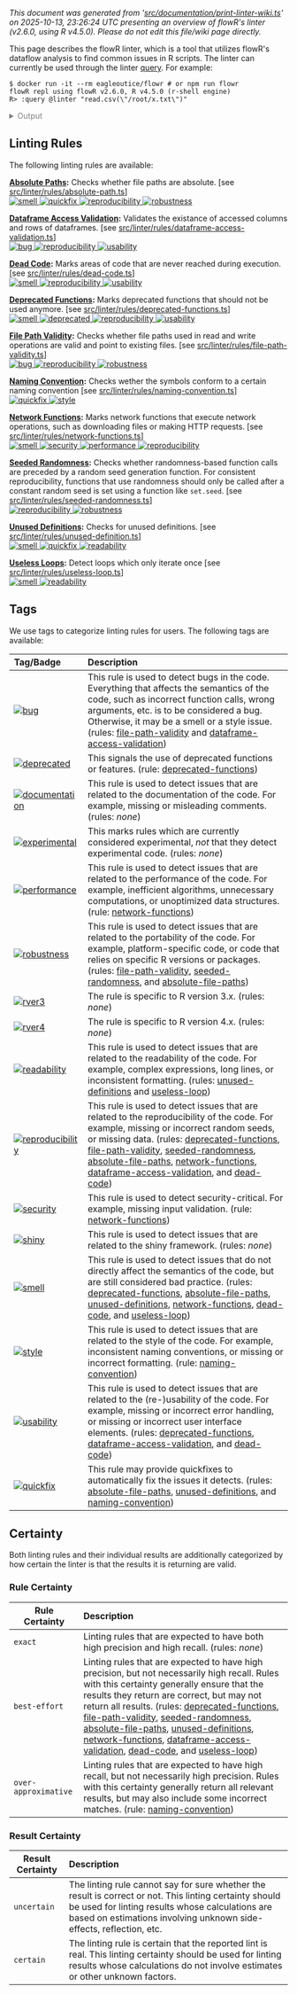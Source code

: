 _This document was generated from '[src/documentation/print-linter-wiki.ts](https://github.com/flowr-analysis/flowr/tree/main//src/documentation/print-linter-wiki.ts)' on 2025-10-13, 23:26:24 UTC presenting an overview of flowR's linter (v2.6.0, using R v4.5.0). Please do not edit this file/wiki page directly._

This page describes the flowR linter, which is a tool that utilizes flowR's dataflow analysis to find common issues in R scripts. The linter can currently be used through the linter [query](https://github.com/flowr-analysis/flowr/wiki/Query%20API).
For example:



```shell
$ docker run -it --rm eagleoutice/flowr # or npm run flowr 
flowR repl using flowR v2.6.0, R v4.5.0 (r-shell engine)
R> :query @linter "read.csv(\"/root/x.txt\")"
```

<details>
<summary style='color:gray'>Output</summary>


```text
Query: [;1mlinter[0m (15 ms)
   ╰ **Deprecated Functions** (deprecated-functions):
       ╰ Error during execution of Rule: unable to parse R code (see the log for more information) for request {"request":"text","content":"@linter read.csv(\"/root/x.txt\")"}}
 Report a Bug: https://github.com/flowr-analysis/flowr/issues/new?body=%3C!%2D%2D%20Please%20describe%20your%20issue%20in%20more%20detail%20below!%20%2D%2D%3E%0A%0A%0A%3C!%2D%2D%20Automatically%20generated%20issue%20metadata%2C%20please%20do%20not%20edit%20or%20delete%20content%20below%20this%20line%20%2D%2D%3E%0A%2D%2D%2D%0A%0AflowR%20version%3A%202.6.0%0Anode%20version%3A%20v22.14.0%0Anode%20arch%3A%20x64%0Anode%20platform%3A%20linux%0Amessage%3A%20%60unable%20to%20parse%20R%20code%20%28see%20the%20log%20for%20more%20information%29%20for%20request%20%7B%22request%22%3A%22text%22%2C%22content%22%3A%22%40linter%20read.csv%28%5C%22%2Froot%2Fx.txt%5C%22%29%22%7D%7D%60%0Astack%20trace%3A%0A%60%60%60%0A%20%20%20%20at%20guard%20%28%3C%3E%2Fsrc%2Futil%2Fassert.ts%3A75%3A9%29%0A%20%20%20%20at%20guardRetrievedOutput%20%28%3C%3E%2Fsrc%2Fr%2Dbridge%2Fretriever.ts%3A210%3A7%29%0A%20%20%20%20at%20%2Fhome%2Frunner%2Fwork%2Fflowr%2Fflowr%2Fsrc%2Fr%2Dbridge%2Fretriever.ts%3A174%3A4%0A%20%20%20%20at%20processTicksAndRejections%20%28node%3Ainternal%2Fprocess%2Ftask_queues%3A105%3A5%29%0A%20%20%20%20at%20async%20Object.parseRequests%20%5Bas%20processor%5D%20%28%3C%3E%2Fsrc%2Fr%2Dbridge%2Fparser.ts%3A58%3A18%29%0A%20%20%20%20at%20async%20PipelineExecutor.nextStep%20%28%3C%3E%2Fsrc%2Fcore%2Fpipeline%2Dexecutor.ts%3A205%3A25%29%0A%20%20%20%20at%20async%20FlowrAnalyzerCache.runTapeUntil%20%28%3C%3E%2Fsrc%2Fproject%2Fcache%2Fflowr%2Danalyzer%2Dcache.ts%3A100%3A4%29%0A%20%20%20%20at%20async%20getAllNodes%20%28%3C%3E%2Fsrc%2Fsearch%2Fsearch%2Dexecutor%2Fsearch%2Dgenerators.ts%3A47%3A20%29%0A%60%60%60%0A%0A%2D%2D%2D%0A%09
   ╰ **File Path Validity** (file-path-validity):
       ╰ Error during execution of Rule: Cannot read properties of undefined (reading 'library')
   ╰ **Seeded Randomness** (seeded-randomness):
       ╰ Error during execution of Rule: unable to parse R code (see the log for more information) for request {"request":"text","content":"@linter read.csv(\"/root/x.txt\")"}}
 Report a Bug: https://github.com/flowr-analysis/flowr/issues/new?body=%3C!%2D%2D%20Please%20describe%20your%20issue%20in%20more%20detail%20below!%20%2D%2D%3E%0A%0A%0A%3C!%2D%2D%20Automatically%20generated%20issue%20metadata%2C%20please%20do%20not%20edit%20or%20delete%20content%20below%20this%20line%20%2D%2D%3E%0A%2D%2D%2D%0A%0AflowR%20version%3A%202.6.0%0Anode%20version%3A%20v22.14.0%0Anode%20arch%3A%20x64%0Anode%20platform%3A%20linux%0Amessage%3A%20%60unable%20to%20parse%20R%20code%20%28see%20the%20log%20for%20more%20information%29%20for%20request%20%7B%22request%22%3A%22text%22%2C%22content%22%3A%22%40linter%20read.csv%28%5C%22%2Froot%2Fx.txt%5C%22%29%22%7D%7D%60%0Astack%20trace%3A%0A%60%60%60%0A%20%20%20%20at%20guard%20%28%3C%3E%2Fsrc%2Futil%2Fassert.ts%3A75%3A9%29%0A%20%20%20%20at%20guardRetrievedOutput%20%28%3C%3E%2Fsrc%2Fr%2Dbridge%2Fretriever.ts%3A210%3A7%29%0A%20%20%20%20at%20%2Fhome%2Frunner%2Fwork%2Fflowr%2Fflowr%2Fsrc%2Fr%2Dbridge%2Fretriever.ts%3A174%3A4%0A%20%20%20%20at%20processTicksAndRejections%20%28node%3Ainternal%2Fprocess%2Ftask_queues%3A105%3A5%29%0A%20%20%20%20at%20async%20Object.parseRequests%20%5Bas%20processor%5D%20%28%3C%3E%2Fsrc%2Fr%2Dbridge%2Fparser.ts%3A58%3A18%29%0A%20%20%20%20at%20async%20PipelineExecutor.nextStep%20%28%3C%3E%2Fsrc%2Fcore%2Fpipeline%2Dexecutor.ts%3A205%3A25%29%0A%20%20%20%20at%20async%20FlowrAnalyzerCache.runTapeUntil%20%28%3C%3E%2Fsrc%2Fproject%2Fcache%2Fflowr%2Danalyzer%2Dcache.ts%3A100%3A4%29%0A%20%20%20%20at%20async%20getAllNodes%20%28%3C%3E%2Fsrc%2Fsearch%2Fsearch%2Dexecutor%2Fsearch%2Dgenerators.ts%3A47%3A20%29%0A%60%60%60%0A%0A%2D%2D%2D%0A%09
   ╰ **Absolute Paths** (absolute-file-paths):
       ╰ Error during execution of Rule: Cannot read properties of undefined (reading 'library')
   ╰ **Unused Definitions** (unused-definitions):
       ╰ Error during execution of Rule: unable to parse R code (see the log for more information) for request {"request":"text","content":"@linter read.csv(\"/root/x.txt\")"}}
 Report a Bug: https://github.com/flowr-analysis/flowr/issues/new?body=%3C!%2D%2D%20Please%20describe%20your%20issue%20in%20more%20detail%20below!%20%2D%2D%3E%0A%0A%0A%3C!%2D%2D%20Automatically%20generated%20issue%20metadata%2C%20please%20do%20not%20edit%20or%20delete%20content%20below%20this%20line%20%2D%2D%3E%0A%2D%2D%2D%0A%0AflowR%20version%3A%202.6.0%0Anode%20version%3A%20v22.14.0%0Anode%20arch%3A%20x64%0Anode%20platform%3A%20linux%0Amessage%3A%20%60unable%20to%20parse%20R%20code%20%28see%20the%20log%20for%20more%20information%29%20for%20request%20%7B%22request%22%3A%22text%22%2C%22content%22%3A%22%40linter%20read.csv%28%5C%22%2Froot%2Fx.txt%5C%22%29%22%7D%7D%60%0Astack%20trace%3A%0A%60%60%60%0A%20%20%20%20at%20guard%20%28%3C%3E%2Fsrc%2Futil%2Fassert.ts%3A75%3A9%29%0A%20%20%20%20at%20guardRetrievedOutput%20%28%3C%3E%2Fsrc%2Fr%2Dbridge%2Fretriever.ts%3A210%3A7%29%0A%20%20%20%20at%20%2Fhome%2Frunner%2Fwork%2Fflowr%2Fflowr%2Fsrc%2Fr%2Dbridge%2Fretriever.ts%3A174%3A4%0A%20%20%20%20at%20processTicksAndRejections%20%28node%3Ainternal%2Fprocess%2Ftask_queues%3A105%3A5%29%0A%20%20%20%20at%20async%20Object.parseRequests%20%5Bas%20processor%5D%20%28%3C%3E%2Fsrc%2Fr%2Dbridge%2Fparser.ts%3A58%3A18%29%0A%20%20%20%20at%20async%20PipelineExecutor.nextStep%20%28%3C%3E%2Fsrc%2Fcore%2Fpipeline%2Dexecutor.ts%3A205%3A25%29%0A%20%20%20%20at%20async%20FlowrAnalyzerCache.runTapeUntil%20%28%3C%3E%2Fsrc%2Fproject%2Fcache%2Fflowr%2Danalyzer%2Dcache.ts%3A100%3A4%29%0A%20%20%20%20at%20async%20getAllNodes%20%28%3C%3E%2Fsrc%2Fsearch%2Fsearch%2Dexecutor%2Fsearch%2Dgenerators.ts%3A47%3A20%29%0A%60%60%60%0A%0A%2D%2D%2D%0A%09
   ╰ **Naming Convention** (naming-convention):
       ╰ Error during execution of Rule: unable to parse R code (see the log for more information) for request {"request":"text","content":"@linter read.csv(\"/root/x.txt\")"}}
 Report a Bug: https://github.com/flowr-analysis/flowr/issues/new?body=%3C!%2D%2D%20Please%20describe%20your%20issue%20in%20more%20detail%20below!%20%2D%2D%3E%0A%0A%0A%3C!%2D%2D%20Automatically%20generated%20issue%20metadata%2C%20please%20do%20not%20edit%20or%20delete%20content%20below%20this%20line%20%2D%2D%3E%0A%2D%2D%2D%0A%0AflowR%20version%3A%202.6.0%0Anode%20version%3A%20v22.14.0%0Anode%20arch%3A%20x64%0Anode%20platform%3A%20linux%0Amessage%3A%20%60unable%20to%20parse%20R%20code%20%28see%20the%20log%20for%20more%20information%29%20for%20request%20%7B%22request%22%3A%22text%22%2C%22content%22%3A%22%40linter%20read.csv%28%5C%22%2Froot%2Fx.txt%5C%22%29%22%7D%7D%60%0Astack%20trace%3A%0A%60%60%60%0A%20%20%20%20at%20guard%20%28%3C%3E%2Fsrc%2Futil%2Fassert.ts%3A75%3A9%29%0A%20%20%20%20at%20guardRetrievedOutput%20%28%3C%3E%2Fsrc%2Fr%2Dbridge%2Fretriever.ts%3A210%3A7%29%0A%20%20%20%20at%20%2Fhome%2Frunner%2Fwork%2Fflowr%2Fflowr%2Fsrc%2Fr%2Dbridge%2Fretriever.ts%3A174%3A4%0A%20%20%20%20at%20processTicksAndRejections%20%28node%3Ainternal%2Fprocess%2Ftask_queues%3A105%3A5%29%0A%20%20%20%20at%20async%20Object.parseRequests%20%5Bas%20processor%5D%20%28%3C%3E%2Fsrc%2Fr%2Dbridge%2Fparser.ts%3A58%3A18%29%0A%20%20%20%20at%20async%20PipelineExecutor.nextStep%20%28%3C%3E%2Fsrc%2Fcore%2Fpipeline%2Dexecutor.ts%3A205%3A25%29%0A%20%20%20%20at%20async%20FlowrAnalyzerCache.runTapeUntil%20%28%3C%3E%2Fsrc%2Fproject%2Fcache%2Fflowr%2Danalyzer%2Dcache.ts%3A100%3A4%29%0A%20%20%20%20at%20async%20getAllNodes%20%28%3C%3E%2Fsrc%2Fsearch%2Fsearch%2Dexecutor%2Fsearch%2Dgenerators.ts%3A47%3A20%29%0A%60%60%60%0A%0A%2D%2D%2D%0A%09
   ╰ **Network Functions** (network-functions):
       ╰ Error during execution of Rule: unable to parse R code (see the log for more information) for request {"request":"text","content":"@linter read.csv(\"/root/x.txt\")"}}
 Report a Bug: https://github.com/flowr-analysis/flowr/issues/new?body=%3C!%2D%2D%20Please%20describe%20your%20issue%20in%20more%20detail%20below!%20%2D%2D%3E%0A%0A%0A%3C!%2D%2D%20Automatically%20generated%20issue%20metadata%2C%20please%20do%20not%20edit%20or%20delete%20content%20below%20this%20line%20%2D%2D%3E%0A%2D%2D%2D%0A%0AflowR%20version%3A%202.6.0%0Anode%20version%3A%20v22.14.0%0Anode%20arch%3A%20x64%0Anode%20platform%3A%20linux%0Amessage%3A%20%60unable%20to%20parse%20R%20code%20%28see%20the%20log%20for%20more%20information%29%20for%20request%20%7B%22request%22%3A%22text%22%2C%22content%22%3A%22%40linter%20read.csv%28%5C%22%2Froot%2Fx.txt%5C%22%29%22%7D%7D%60%0Astack%20trace%3A%0A%60%60%60%0A%20%20%20%20at%20guard%20%28%3C%3E%2Fsrc%2Futil%2Fassert.ts%3A75%3A9%29%0A%20%20%20%20at%20guardRetrievedOutput%20%28%3C%3E%2Fsrc%2Fr%2Dbridge%2Fretriever.ts%3A210%3A7%29%0A%20%20%20%20at%20%2Fhome%2Frunner%2Fwork%2Fflowr%2Fflowr%2Fsrc%2Fr%2Dbridge%2Fretriever.ts%3A174%3A4%0A%20%20%20%20at%20processTicksAndRejections%20%28node%3Ainternal%2Fprocess%2Ftask_queues%3A105%3A5%29%0A%20%20%20%20at%20async%20Object.parseRequests%20%5Bas%20processor%5D%20%28%3C%3E%2Fsrc%2Fr%2Dbridge%2Fparser.ts%3A58%3A18%29%0A%20%20%20%20at%20async%20PipelineExecutor.nextStep%20%28%3C%3E%2Fsrc%2Fcore%2Fpipeline%2Dexecutor.ts%3A205%3A25%29%0A%20%20%20%20at%20async%20FlowrAnalyzerCache.runTapeUntil%20%28%3C%3E%2Fsrc%2Fproject%2Fcache%2Fflowr%2Danalyzer%2Dcache.ts%3A100%3A4%29%0A%20%20%20%20at%20async%20getAllNodes%20%28%3C%3E%2Fsrc%2Fsearch%2Fsearch%2Dexecutor%2Fsearch%2Dgenerators.ts%3A47%3A20%29%0A%60%60%60%0A%0A%2D%2D%2D%0A%09
   ╰ **Dataframe Access Validation** (dataframe-access-validation):
       ╰ Error during execution of Rule: unable to parse R code (see the log for more information) for request {"request":"text","content":"@linter read.csv(\"/root/x.txt\")"}}
 Report a Bug: https://github.com/flowr-analysis/flowr/issues/new?body=%3C!%2D%2D%20Please%20describe%20your%20issue%20in%20more%20detail%20below!%20%2D%2D%3E%0A%0A%0A%3C!%2D%2D%20Automatically%20generated%20issue%20metadata%2C%20please%20do%20not%20edit%20or%20delete%20content%20below%20this%20line%20%2D%2D%3E%0A%2D%2D%2D%0A%0AflowR%20version%3A%202.6.0%0Anode%20version%3A%20v22.14.0%0Anode%20arch%3A%20x64%0Anode%20platform%3A%20linux%0Amessage%3A%20%60unable%20to%20parse%20R%20code%20%28see%20the%20log%20for%20more%20information%29%20for%20request%20%7B%22request%22%3A%22text%22%2C%22content%22%3A%22%40linter%20read.csv%28%5C%22%2Froot%2Fx.txt%5C%22%29%22%7D%7D%60%0Astack%20trace%3A%0A%60%60%60%0A%20%20%20%20at%20guard%20%28%3C%3E%2Fsrc%2Futil%2Fassert.ts%3A75%3A9%29%0A%20%20%20%20at%20guardRetrievedOutput%20%28%3C%3E%2Fsrc%2Fr%2Dbridge%2Fretriever.ts%3A210%3A7%29%0A%20%20%20%20at%20%2Fhome%2Frunner%2Fwork%2Fflowr%2Fflowr%2Fsrc%2Fr%2Dbridge%2Fretriever.ts%3A174%3A4%0A%20%20%20%20at%20processTicksAndRejections%20%28node%3Ainternal%2Fprocess%2Ftask_queues%3A105%3A5%29%0A%20%20%20%20at%20async%20Object.parseRequests%20%5Bas%20processor%5D%20%28%3C%3E%2Fsrc%2Fr%2Dbridge%2Fparser.ts%3A58%3A18%29%0A%20%20%20%20at%20async%20PipelineExecutor.nextStep%20%28%3C%3E%2Fsrc%2Fcore%2Fpipeline%2Dexecutor.ts%3A205%3A25%29%0A%20%20%20%20at%20async%20FlowrAnalyzerCache.runTapeUntil%20%28%3C%3E%2Fsrc%2Fproject%2Fcache%2Fflowr%2Danalyzer%2Dcache.ts%3A100%3A4%29%0A%20%20%20%20at%20async%20getAllNodes%20%28%3C%3E%2Fsrc%2Fsearch%2Fsearch%2Dexecutor%2Fsearch%2Dgenerators.ts%3A47%3A20%29%0A%60%60%60%0A%0A%2D%2D%2D%0A%09
   ╰ **Dead Code** (dead-code):
       ╰ Error during execution of Rule: unable to parse R code (see the log for more information) for request {"request":"text","content":"@linter read.csv(\"/root/x.txt\")"}}
 Report a Bug: https://github.com/flowr-analysis/flowr/issues/new?body=%3C!%2D%2D%20Please%20describe%20your%20issue%20in%20more%20detail%20below!%20%2D%2D%3E%0A%0A%0A%3C!%2D%2D%20Automatically%20generated%20issue%20metadata%2C%20please%20do%20not%20edit%20or%20delete%20content%20below%20this%20line%20%2D%2D%3E%0A%2D%2D%2D%0A%0AflowR%20version%3A%202.6.0%0Anode%20version%3A%20v22.14.0%0Anode%20arch%3A%20x64%0Anode%20platform%3A%20linux%0Amessage%3A%20%60unable%20to%20parse%20R%20code%20%28see%20the%20log%20for%20more%20information%29%20for%20request%20%7B%22request%22%3A%22text%22%2C%22content%22%3A%22%40linter%20read.csv%28%5C%22%2Froot%2Fx.txt%5C%22%29%22%7D%7D%60%0Astack%20trace%3A%0A%60%60%60%0A%20%20%20%20at%20guard%20%28%3C%3E%2Fsrc%2Futil%2Fassert.ts%3A75%3A9%29%0A%20%20%20%20at%20guardRetrievedOutput%20%28%3C%3E%2Fsrc%2Fr%2Dbridge%2Fretriever.ts%3A210%3A7%29%0A%20%20%20%20at%20%2Fhome%2Frunner%2Fwork%2Fflowr%2Fflowr%2Fsrc%2Fr%2Dbridge%2Fretriever.ts%3A174%3A4%0A%20%20%20%20at%20processTicksAndRejections%20%28node%3Ainternal%2Fprocess%2Ftask_queues%3A105%3A5%29%0A%20%20%20%20at%20async%20Object.parseRequests%20%5Bas%20processor%5D%20%28%3C%3E%2Fsrc%2Fr%2Dbridge%2Fparser.ts%3A58%3A18%29%0A%20%20%20%20at%20async%20PipelineExecutor.nextStep%20%28%3C%3E%2Fsrc%2Fcore%2Fpipeline%2Dexecutor.ts%3A205%3A25%29%0A%20%20%20%20at%20async%20FlowrAnalyzerCache.runTapeUntil%20%28%3C%3E%2Fsrc%2Fproject%2Fcache%2Fflowr%2Danalyzer%2Dcache.ts%3A100%3A4%29%0A%20%20%20%20at%20async%20getAllNodes%20%28%3C%3E%2Fsrc%2Fsearch%2Fsearch%2Dexecutor%2Fsearch%2Dgenerators.ts%3A47%3A20%29%0A%60%60%60%0A%0A%2D%2D%2D%0A%09
   ╰ **Useless Loops** (useless-loop):
       ╰ Error during execution of Rule: unable to parse R code (see the log for more information) for request {"request":"text","content":"@linter read.csv(\"/root/x.txt\")"}}
 Report a Bug: https://github.com/flowr-analysis/flowr/issues/new?body=%3C!%2D%2D%20Please%20describe%20your%20issue%20in%20more%20detail%20below!%20%2D%2D%3E%0A%0A%0A%3C!%2D%2D%20Automatically%20generated%20issue%20metadata%2C%20please%20do%20not%20edit%20or%20delete%20content%20below%20this%20line%20%2D%2D%3E%0A%2D%2D%2D%0A%0AflowR%20version%3A%202.6.0%0Anode%20version%3A%20v22.14.0%0Anode%20arch%3A%20x64%0Anode%20platform%3A%20linux%0Amessage%3A%20%60unable%20to%20parse%20R%20code%20%28see%20the%20log%20for%20more%20information%29%20for%20request%20%7B%22request%22%3A%22text%22%2C%22content%22%3A%22%40linter%20read.csv%28%5C%22%2Froot%2Fx.txt%5C%22%29%22%7D%7D%60%0Astack%20trace%3A%0A%60%60%60%0A%20%20%20%20at%20guard%20%28%3C%3E%2Fsrc%2Futil%2Fassert.ts%3A75%3A9%29%0A%20%20%20%20at%20guardRetrievedOutput%20%28%3C%3E%2Fsrc%2Fr%2Dbridge%2Fretriever.ts%3A210%3A7%29%0A%20%20%20%20at%20%2Fhome%2Frunner%2Fwork%2Fflowr%2Fflowr%2Fsrc%2Fr%2Dbridge%2Fretriever.ts%3A174%3A4%0A%20%20%20%20at%20processTicksAndRejections%20%28node%3Ainternal%2Fprocess%2Ftask_queues%3A105%3A5%29%0A%20%20%20%20at%20async%20Object.parseRequests%20%5Bas%20processor%5D%20%28%3C%3E%2Fsrc%2Fr%2Dbridge%2Fparser.ts%3A58%3A18%29%0A%20%20%20%20at%20async%20PipelineExecutor.nextStep%20%28%3C%3E%2Fsrc%2Fcore%2Fpipeline%2Dexecutor.ts%3A205%3A25%29%0A%20%20%20%20at%20async%20FlowrAnalyzerCache.runTapeUntil%20%28%3C%3E%2Fsrc%2Fproject%2Fcache%2Fflowr%2Danalyzer%2Dcache.ts%3A100%3A4%29%0A%20%20%20%20at%20async%20getAllNodes%20%28%3C%3E%2Fsrc%2Fsearch%2Fsearch%2Dexecutor%2Fsearch%2Dgenerators.ts%3A47%3A20%29%0A%60%60%60%0A%0A%2D%2D%2D%0A%09
[;3mAll queries together required ≈15 ms (1ms accuracy, total 19 ms)[0m[0m
```



The linter will analyze the code and return any issues found.
Formatted more nicely, this returns:




```json
[ { "type": "linter" } ]
```


(This query can be shortened to `@linter` when used within the REPL command <span title="Description (Repl Command): Query the given R code, start with 'file://' to indicate a file. The query is to be a valid query in json format (use 'help' to get more information).">`:query`</span>).



_Results (prettified and summarized):_

Query: **linter** (28 ms)\
&nbsp;&nbsp;&nbsp;╰ **Deprecated Functions** (deprecated-functions):\
&nbsp;&nbsp;&nbsp;&nbsp;&nbsp;&nbsp;&nbsp;╰ _Metadata_: <code>{"totalCalls":0,"totalFunctionDefinitions":0,"searchTimeMs":15,"processTimeMs":0}</code>\
&nbsp;&nbsp;&nbsp;╰ **File Path Validity** (file-path-validity):\
&nbsp;&nbsp;&nbsp;&nbsp;&nbsp;&nbsp;&nbsp;╰ certain:\
&nbsp;&nbsp;&nbsp;&nbsp;&nbsp;&nbsp;&nbsp;&nbsp;&nbsp;&nbsp;&nbsp;╰ Path `/root/x.txt` at 1.1-23\
&nbsp;&nbsp;&nbsp;&nbsp;&nbsp;&nbsp;&nbsp;╰ _Metadata_: <code>{"totalReads":1,"totalUnknown":0,"totalWritesBeforeAlways":0,"totalValid":0,"searchTimeMs":5,"processTimeMs":0}</code>\
&nbsp;&nbsp;&nbsp;╰ **Seeded Randomness** (seeded-randomness):\
&nbsp;&nbsp;&nbsp;&nbsp;&nbsp;&nbsp;&nbsp;╰ _Metadata_: <code>{"consumerCalls":0,"callsWithFunctionProducers":0,"callsWithAssignmentProducers":0,"callsWithNonConstantProducers":0,"searchTimeMs":1,"processTimeMs":0}</code>\
&nbsp;&nbsp;&nbsp;╰ **Absolute Paths** (absolute-file-paths):\
&nbsp;&nbsp;&nbsp;&nbsp;&nbsp;&nbsp;&nbsp;╰ certain:\
&nbsp;&nbsp;&nbsp;&nbsp;&nbsp;&nbsp;&nbsp;&nbsp;&nbsp;&nbsp;&nbsp;╰ Path `/root/x.txt` at 1.1-23\
&nbsp;&nbsp;&nbsp;&nbsp;&nbsp;&nbsp;&nbsp;╰ _Metadata_: <code>{"totalConsidered":1,"totalUnknown":0,"searchTimeMs":2,"processTimeMs":0}</code>\
&nbsp;&nbsp;&nbsp;╰ **Unused Definitions** (unused-definitions):\
&nbsp;&nbsp;&nbsp;&nbsp;&nbsp;&nbsp;&nbsp;╰ _Metadata_: <code>{"totalConsidered":0,"searchTimeMs":0,"processTimeMs":1}</code>\
&nbsp;&nbsp;&nbsp;╰ **Naming Convention** (naming-convention):\
&nbsp;&nbsp;&nbsp;&nbsp;&nbsp;&nbsp;&nbsp;╰ _Metadata_: <code>{"numMatches":0,"numBreak":0,"searchTimeMs":0,"processTimeMs":0}</code>\
&nbsp;&nbsp;&nbsp;╰ **Network Functions** (network-functions):\
&nbsp;&nbsp;&nbsp;&nbsp;&nbsp;&nbsp;&nbsp;╰ _Metadata_: <code>{"totalCalls":0,"totalFunctionDefinitions":0,"searchTimeMs":0,"processTimeMs":0}</code>\
&nbsp;&nbsp;&nbsp;╰ **Dataframe Access Validation** (dataframe-access-validation):\
&nbsp;&nbsp;&nbsp;&nbsp;&nbsp;&nbsp;&nbsp;╰ _Metadata_: <code>{"numOperations":0,"numAccesses":0,"totalAccessed":0,"searchTimeMs":0,"processTimeMs":3}</code>\
&nbsp;&nbsp;&nbsp;╰ **Dead Code** (dead-code):\
&nbsp;&nbsp;&nbsp;&nbsp;&nbsp;&nbsp;&nbsp;╰ _Metadata_: <code>{"consideredNodes":5,"searchTimeMs":1,"processTimeMs":0}</code>\
&nbsp;&nbsp;&nbsp;╰ **Useless Loops** (useless-loop):\
&nbsp;&nbsp;&nbsp;&nbsp;&nbsp;&nbsp;&nbsp;╰ _Metadata_: <code>{"numOfUselessLoops":0,"searchTimeMs":0,"processTimeMs":0}</code>\
_All queries together required ≈28 ms (1ms accuracy, total 29 ms)_

<details> <summary style="color:gray">Show Detailed Results as Json</summary>

The analysis required _29.1 ms_ (including parsing and normalization and the query) within the generation environment.	

In general, the JSON contains the Ids of the nodes in question as they are present in the normalized AST or the dataflow graph of flowR.
Please consult the [Interface](https://github.com/flowr-analysis/flowr/wiki/Interface) wiki page for more information on how to get those.




```json
{
  "linter": {
    "results": {
      "deprecated-functions": {
        "results": [],
        ".meta": {
          "totalCalls": 0,
          "totalFunctionDefinitions": 0,
          "searchTimeMs": 15,
          "processTimeMs": 0
        }
      },
      "file-path-validity": {
        "results": [
          {
            "range": [
              1,
              1,
              1,
              23
            ],
            "filePath": "/root/x.txt",
            "certainty": "certain"
          }
        ],
        ".meta": {
          "totalReads": 1,
          "totalUnknown": 0,
          "totalWritesBeforeAlways": 0,
          "totalValid": 0,
          "searchTimeMs": 5,
          "processTimeMs": 0
        }
      },
      "seeded-randomness": {
        "results": [],
        ".meta": {
          "consumerCalls": 0,
          "callsWithFunctionProducers": 0,
          "callsWithAssignmentProducers": 0,
          "callsWithNonConstantProducers": 0,
          "searchTimeMs": 1,
          "processTimeMs": 0
        }
      },
      "absolute-file-paths": {
        "results": [
          {
            "certainty": "certain",
            "filePath": "/root/x.txt",
            "range": [
              1,
              1,
              1,
              23
            ]
          }
        ],
        ".meta": {
          "totalConsidered": 1,
          "totalUnknown": 0,
          "searchTimeMs": 2,
          "processTimeMs": 0
        }
      },
      "unused-definitions": {
        "results": [],
        ".meta": {
          "totalConsidered": 0,
          "searchTimeMs": 0,
          "processTimeMs": 1
        }
      },
      "naming-convention": {
        "results": [],
        ".meta": {
          "numMatches": 0,
          "numBreak": 0,
          "searchTimeMs": 0,
          "processTimeMs": 0
        }
      },
      "network-functions": {
        "results": [],
        ".meta": {
          "totalCalls": 0,
          "totalFunctionDefinitions": 0,
          "searchTimeMs": 0,
          "processTimeMs": 0
        }
      },
      "dataframe-access-validation": {
        "results": [],
        ".meta": {
          "numOperations": 0,
          "numAccesses": 0,
          "totalAccessed": 0,
          "searchTimeMs": 0,
          "processTimeMs": 3
        }
      },
      "dead-code": {
        "results": [],
        ".meta": {
          "consideredNodes": 5,
          "searchTimeMs": 1,
          "processTimeMs": 0
        }
      },
      "useless-loop": {
        "results": [],
        ".meta": {
          "numOfUselessLoops": 0,
          "searchTimeMs": 0,
          "processTimeMs": 0
        }
      }
    },
    ".meta": {
      "timing": 28
    }
  },
  ".meta": {
    "timing": 28
  }
}
```



</details>





	
		

</details>



<h2 id="linting-rules">Linting Rules</h2>

The following linting rules are available:



**[Absolute Paths](https://github.com/flowr-analysis/flowr/wiki/lint-absolute-file-paths):** Checks whether file paths are absolute. [see <a href="https://github.com/flowr-analysis/flowr/tree/main//src/linter/rules/absolute-path.ts#L115">src/linter/rules/absolute-path.ts</a>]\
	<span title="This rule is used to detect issues that do not directly affect the semantics of the code, but are still considered bad practice."><a href='#smell'>![smell](https://img.shields.io/badge/smell-yellow) </a></span> <span title="This rule may provide quickfixes to automatically fix the issues it detects."><a href='#quickfix'>![quickfix](https://img.shields.io/badge/quickfix-lightgray) </a></span> <span title="This rule is used to detect issues that are related to the reproducibility of the code. For example, missing or incorrect random seeds, or missing data."><a href='#reproducibility'>![reproducibility](https://img.shields.io/badge/reproducibility-teal) </a></span> <span title="This rule is used to detect issues that are related to the portability of the code. For example, platform-specific code, or code that relies on specific R versions or packages."><a href='#robustness'>![robustness](https://img.shields.io/badge/robustness-teal) </a></span>

**[Dataframe Access Validation](https://github.com/flowr-analysis/flowr/wiki/lint-dataframe-access-validation):** Validates the existance of accessed columns and rows of dataframes. [see <a href="https://github.com/flowr-analysis/flowr/tree/main//src/linter/rules/dataframe-access-validation.ts#L70">src/linter/rules/dataframe-access-validation.ts</a>]\
	<span title="This rule is used to detect bugs in the code. Everything that affects the semantics of the code, such as incorrect function calls, wrong arguments, etc. is to be considered a bug. Otherwise, it may be a smell or a style issue."><a href='#bug'>![bug](https://img.shields.io/badge/bug-red) </a></span> <span title="This rule is used to detect issues that are related to the reproducibility of the code. For example, missing or incorrect random seeds, or missing data."><a href='#reproducibility'>![reproducibility](https://img.shields.io/badge/reproducibility-teal) </a></span> <span title="This rule is used to detect issues that are related to the (re-)usability of the code. For example, missing or incorrect error handling, or missing or incorrect user interface elements."><a href='#usability'>![usability](https://img.shields.io/badge/usability-teal) </a></span>

**[Dead Code](https://github.com/flowr-analysis/flowr/wiki/lint-dead-code):** Marks areas of code that are never reached during execution. [see <a href="https://github.com/flowr-analysis/flowr/tree/main//src/linter/rules/dead-code.ts#L28">src/linter/rules/dead-code.ts</a>]\
	<span title="This rule is used to detect issues that do not directly affect the semantics of the code, but are still considered bad practice."><a href='#smell'>![smell](https://img.shields.io/badge/smell-yellow) </a></span> <span title="This rule is used to detect issues that are related to the reproducibility of the code. For example, missing or incorrect random seeds, or missing data."><a href='#reproducibility'>![reproducibility](https://img.shields.io/badge/reproducibility-teal) </a></span> <span title="This rule is used to detect issues that are related to the (re-)usability of the code. For example, missing or incorrect error handling, or missing or incorrect user interface elements."><a href='#usability'>![usability](https://img.shields.io/badge/usability-teal) </a></span>

**[Deprecated Functions](https://github.com/flowr-analysis/flowr/wiki/lint-deprecated-functions):** Marks deprecated functions that should not be used anymore. [see <a href="https://github.com/flowr-analysis/flowr/tree/main//src/linter/rules/deprecated-functions.ts#L6">src/linter/rules/deprecated-functions.ts</a>]\
	<span title="This rule is used to detect issues that do not directly affect the semantics of the code, but are still considered bad practice."><a href='#smell'>![smell](https://img.shields.io/badge/smell-yellow) </a></span> <span title="This signals the use of deprecated functions or features."><a href='#deprecated'>![deprecated](https://img.shields.io/badge/deprecated-teal) </a></span> <span title="This rule is used to detect issues that are related to the reproducibility of the code. For example, missing or incorrect random seeds, or missing data."><a href='#reproducibility'>![reproducibility](https://img.shields.io/badge/reproducibility-teal) </a></span> <span title="This rule is used to detect issues that are related to the (re-)usability of the code. For example, missing or incorrect error handling, or missing or incorrect user interface elements."><a href='#usability'>![usability](https://img.shields.io/badge/usability-teal) </a></span>

**[File Path Validity](https://github.com/flowr-analysis/flowr/wiki/lint-file-path-validity):** Checks whether file paths used in read and write operations are valid and point to existing files. [see <a href="https://github.com/flowr-analysis/flowr/tree/main//src/linter/rules/file-path-validity.ts#L47">src/linter/rules/file-path-validity.ts</a>]\
	<span title="This rule is used to detect bugs in the code. Everything that affects the semantics of the code, such as incorrect function calls, wrong arguments, etc. is to be considered a bug. Otherwise, it may be a smell or a style issue."><a href='#bug'>![bug](https://img.shields.io/badge/bug-red) </a></span> <span title="This rule is used to detect issues that are related to the reproducibility of the code. For example, missing or incorrect random seeds, or missing data."><a href='#reproducibility'>![reproducibility](https://img.shields.io/badge/reproducibility-teal) </a></span> <span title="This rule is used to detect issues that are related to the portability of the code. For example, platform-specific code, or code that relies on specific R versions or packages."><a href='#robustness'>![robustness](https://img.shields.io/badge/robustness-teal) </a></span>

**[Naming Convention](https://github.com/flowr-analysis/flowr/wiki/lint-naming-convention):** Checks wether the symbols conform to a certain naming convention [see <a href="https://github.com/flowr-analysis/flowr/tree/main//src/linter/rules/naming-convention.ts#L186">src/linter/rules/naming-convention.ts</a>]\
	<span title="This rule may provide quickfixes to automatically fix the issues it detects."><a href='#quickfix'>![quickfix](https://img.shields.io/badge/quickfix-lightgray) </a></span> <span title="This rule is used to detect issues that are related to the style of the code. For example, inconsistent naming conventions, or missing or incorrect formatting."><a href='#style'>![style](https://img.shields.io/badge/style-teal) </a></span>

**[Network Functions](https://github.com/flowr-analysis/flowr/wiki/lint-network-functions):** Marks network functions that execute network operations, such as downloading files or making HTTP requests. [see <a href="https://github.com/flowr-analysis/flowr/tree/main//src/linter/rules/network-functions.ts#L15">src/linter/rules/network-functions.ts</a>]\
	<span title="This rule is used to detect issues that do not directly affect the semantics of the code, but are still considered bad practice."><a href='#smell'>![smell](https://img.shields.io/badge/smell-yellow) </a></span> <span title="This rule is used to detect security-critical. For example, missing input validation."><a href='#security'>![security](https://img.shields.io/badge/security-orange) </a></span> <span title="This rule is used to detect issues that are related to the performance of the code. For example, inefficient algorithms, unnecessary computations, or unoptimized data structures."><a href='#performance'>![performance](https://img.shields.io/badge/performance-teal) </a></span> <span title="This rule is used to detect issues that are related to the reproducibility of the code. For example, missing or incorrect random seeds, or missing data."><a href='#reproducibility'>![reproducibility](https://img.shields.io/badge/reproducibility-teal) </a></span>

**[Seeded Randomness](https://github.com/flowr-analysis/flowr/wiki/lint-seeded-randomness):** Checks whether randomness-based function calls are preceded by a random seed generation function. For consistent reproducibility, functions that use randomness should only be called after a constant random seed is set using a function like `set.seed`. [see <a href="https://github.com/flowr-analysis/flowr/tree/main//src/linter/rules/seeded-randomness.ts#L49">src/linter/rules/seeded-randomness.ts</a>]\
	<span title="This rule is used to detect issues that are related to the reproducibility of the code. For example, missing or incorrect random seeds, or missing data."><a href='#reproducibility'>![reproducibility](https://img.shields.io/badge/reproducibility-teal) </a></span> <span title="This rule is used to detect issues that are related to the portability of the code. For example, platform-specific code, or code that relies on specific R versions or packages."><a href='#robustness'>![robustness](https://img.shields.io/badge/robustness-teal) </a></span>

**[Unused Definitions](https://github.com/flowr-analysis/flowr/wiki/lint-unused-definitions):** Checks for unused definitions. [see <a href="https://github.com/flowr-analysis/flowr/tree/main//src/linter/rules/unused-definition.ts#L96">src/linter/rules/unused-definition.ts</a>]\
	<span title="This rule is used to detect issues that do not directly affect the semantics of the code, but are still considered bad practice."><a href='#smell'>![smell](https://img.shields.io/badge/smell-yellow) </a></span> <span title="This rule may provide quickfixes to automatically fix the issues it detects."><a href='#quickfix'>![quickfix](https://img.shields.io/badge/quickfix-lightgray) </a></span> <span title="This rule is used to detect issues that are related to the readability of the code. For example, complex expressions, long lines, or inconsistent formatting."><a href='#readability'>![readability](https://img.shields.io/badge/readability-teal) </a></span>

**[Useless Loops](https://github.com/flowr-analysis/flowr/wiki/lint-useless-loop):** Detect loops which only iterate once [see <a href="https://github.com/flowr-analysis/flowr/tree/main//src/linter/rules/useless-loop.ts#L26">src/linter/rules/useless-loop.ts</a>]\
	<span title="This rule is used to detect issues that do not directly affect the semantics of the code, but are still considered bad practice."><a href='#smell'>![smell](https://img.shields.io/badge/smell-yellow) </a></span> <span title="This rule is used to detect issues that are related to the readability of the code. For example, complex expressions, long lines, or inconsistent formatting."><a href='#readability'>![readability](https://img.shields.io/badge/readability-teal) </a></span>
	
<h2 id="tags">Tags</h2>

We use tags to categorize linting rules for users. The following tags are available:

| Tag/Badge&emsp;&emsp; | Description |
| --- | :-- |
| <a id="bug"></a> <span title="This rule is used to detect bugs in the code. Everything that affects the semantics of the code, such as incorrect function calls, wrong arguments, etc. is to be considered a bug. Otherwise, it may be a smell or a style issue."><a href='#bug'>![bug](https://img.shields.io/badge/bug-red) </a></span> | This rule is used to detect bugs in the code. Everything that affects the semantics of the code, such as incorrect function calls, wrong arguments, etc. is to be considered a bug. Otherwise, it may be a smell or a style issue. (rules: [file-path-validity](https://github.com/flowr-analysis/flowr/wiki/lint-file-path-validity) and [dataframe-access-validation](https://github.com/flowr-analysis/flowr/wiki/lint-dataframe-access-validation)) | 
| <a id="deprecated"></a> <span title="This signals the use of deprecated functions or features."><a href='#deprecated'>![deprecated](https://img.shields.io/badge/deprecated-teal) </a></span> | This signals the use of deprecated functions or features. (rule: [deprecated-functions](https://github.com/flowr-analysis/flowr/wiki/lint-deprecated-functions)) | 
| <a id="documentation"></a> <span title="This rule is used to detect issues that are related to the documentation of the code. For example, missing or misleading comments."><a href='#documentation'>![documentation](https://img.shields.io/badge/documentation-teal) </a></span> | This rule is used to detect issues that are related to the documentation of the code. For example, missing or misleading comments. (rules: _none_) | 
| <a id="experimental"></a> <span title="This marks rules which are currently considered experimental, _not_ that they detect experimental code."><a href='#experimental'>![experimental](https://img.shields.io/badge/experimental-teal) </a></span> | This marks rules which are currently considered experimental, _not_ that they detect experimental code. (rules: _none_) | 
| <a id="performance"></a> <span title="This rule is used to detect issues that are related to the performance of the code. For example, inefficient algorithms, unnecessary computations, or unoptimized data structures."><a href='#performance'>![performance](https://img.shields.io/badge/performance-teal) </a></span> | This rule is used to detect issues that are related to the performance of the code. For example, inefficient algorithms, unnecessary computations, or unoptimized data structures. (rule: [network-functions](https://github.com/flowr-analysis/flowr/wiki/lint-network-functions)) | 
| <a id="robustness"></a> <span title="This rule is used to detect issues that are related to the portability of the code. For example, platform-specific code, or code that relies on specific R versions or packages."><a href='#robustness'>![robustness](https://img.shields.io/badge/robustness-teal) </a></span> | This rule is used to detect issues that are related to the portability of the code. For example, platform-specific code, or code that relies on specific R versions or packages. (rules: [file-path-validity](https://github.com/flowr-analysis/flowr/wiki/lint-file-path-validity), [seeded-randomness](https://github.com/flowr-analysis/flowr/wiki/lint-seeded-randomness), and [absolute-file-paths](https://github.com/flowr-analysis/flowr/wiki/lint-absolute-file-paths)) | 
| <a id="rver3"></a> <span title="The rule is specific to R version 3.x."><a href='#rver3'>![rver3](https://img.shields.io/badge/rver3-teal) </a></span> | The rule is specific to R version 3.x. (rules: _none_) | 
| <a id="rver4"></a> <span title="The rule is specific to R version 4.x."><a href='#rver4'>![rver4](https://img.shields.io/badge/rver4-teal) </a></span> | The rule is specific to R version 4.x. (rules: _none_) | 
| <a id="readability"></a> <span title="This rule is used to detect issues that are related to the readability of the code. For example, complex expressions, long lines, or inconsistent formatting."><a href='#readability'>![readability](https://img.shields.io/badge/readability-teal) </a></span> | This rule is used to detect issues that are related to the readability of the code. For example, complex expressions, long lines, or inconsistent formatting. (rules: [unused-definitions](https://github.com/flowr-analysis/flowr/wiki/lint-unused-definitions) and [useless-loop](https://github.com/flowr-analysis/flowr/wiki/lint-useless-loop)) | 
| <a id="reproducibility"></a> <span title="This rule is used to detect issues that are related to the reproducibility of the code. For example, missing or incorrect random seeds, or missing data."><a href='#reproducibility'>![reproducibility](https://img.shields.io/badge/reproducibility-teal) </a></span> | This rule is used to detect issues that are related to the reproducibility of the code. For example, missing or incorrect random seeds, or missing data. (rules: [deprecated-functions](https://github.com/flowr-analysis/flowr/wiki/lint-deprecated-functions), [file-path-validity](https://github.com/flowr-analysis/flowr/wiki/lint-file-path-validity), [seeded-randomness](https://github.com/flowr-analysis/flowr/wiki/lint-seeded-randomness), [absolute-file-paths](https://github.com/flowr-analysis/flowr/wiki/lint-absolute-file-paths), [network-functions](https://github.com/flowr-analysis/flowr/wiki/lint-network-functions), [dataframe-access-validation](https://github.com/flowr-analysis/flowr/wiki/lint-dataframe-access-validation), and [dead-code](https://github.com/flowr-analysis/flowr/wiki/lint-dead-code)) | 
| <a id="security"></a> <span title="This rule is used to detect security-critical. For example, missing input validation."><a href='#security'>![security](https://img.shields.io/badge/security-orange) </a></span> | This rule is used to detect security-critical. For example, missing input validation. (rule: [network-functions](https://github.com/flowr-analysis/flowr/wiki/lint-network-functions)) | 
| <a id="shiny"></a> <span title="This rule is used to detect issues that are related to the shiny framework."><a href='#shiny'>![shiny](https://img.shields.io/badge/shiny-teal) </a></span> | This rule is used to detect issues that are related to the shiny framework. (rules: _none_) | 
| <a id="smell"></a> <span title="This rule is used to detect issues that do not directly affect the semantics of the code, but are still considered bad practice."><a href='#smell'>![smell](https://img.shields.io/badge/smell-yellow) </a></span> | This rule is used to detect issues that do not directly affect the semantics of the code, but are still considered bad practice. (rules: [deprecated-functions](https://github.com/flowr-analysis/flowr/wiki/lint-deprecated-functions), [absolute-file-paths](https://github.com/flowr-analysis/flowr/wiki/lint-absolute-file-paths), [unused-definitions](https://github.com/flowr-analysis/flowr/wiki/lint-unused-definitions), [network-functions](https://github.com/flowr-analysis/flowr/wiki/lint-network-functions), [dead-code](https://github.com/flowr-analysis/flowr/wiki/lint-dead-code), and [useless-loop](https://github.com/flowr-analysis/flowr/wiki/lint-useless-loop)) | 
| <a id="style"></a> <span title="This rule is used to detect issues that are related to the style of the code. For example, inconsistent naming conventions, or missing or incorrect formatting."><a href='#style'>![style](https://img.shields.io/badge/style-teal) </a></span> | This rule is used to detect issues that are related to the style of the code. For example, inconsistent naming conventions, or missing or incorrect formatting. (rule: [naming-convention](https://github.com/flowr-analysis/flowr/wiki/lint-naming-convention)) | 
| <a id="usability"></a> <span title="This rule is used to detect issues that are related to the (re-)usability of the code. For example, missing or incorrect error handling, or missing or incorrect user interface elements."><a href='#usability'>![usability](https://img.shields.io/badge/usability-teal) </a></span> | This rule is used to detect issues that are related to the (re-)usability of the code. For example, missing or incorrect error handling, or missing or incorrect user interface elements. (rules: [deprecated-functions](https://github.com/flowr-analysis/flowr/wiki/lint-deprecated-functions), [dataframe-access-validation](https://github.com/flowr-analysis/flowr/wiki/lint-dataframe-access-validation), and [dead-code](https://github.com/flowr-analysis/flowr/wiki/lint-dead-code)) | 
| <a id="quickfix"></a> <span title="This rule may provide quickfixes to automatically fix the issues it detects."><a href='#quickfix'>![quickfix](https://img.shields.io/badge/quickfix-lightgray) </a></span> | This rule may provide quickfixes to automatically fix the issues it detects. (rules: [absolute-file-paths](https://github.com/flowr-analysis/flowr/wiki/lint-absolute-file-paths), [unused-definitions](https://github.com/flowr-analysis/flowr/wiki/lint-unused-definitions), and [naming-convention](https://github.com/flowr-analysis/flowr/wiki/lint-naming-convention)) | 

<h2 id="certainty">Certainty</h2>

Both linting rules and their individual results are additionally categorized by how certain the linter is that the results it is returning are valid.

<h3 id="rule-certainty">Rule Certainty</h3>

| Rule Certainty | Description |
| -------------- | :---------- |
| <a id="exact"></a> `exact` | Linting rules that are expected to have both high precision and high recall. (rules: _none_) |
| <a id="best-effort"></a> `best-effort` | Linting rules that are expected to have high precision, but not necessarily high recall. Rules with this certainty generally ensure that the results they return are correct, but may not return all results. (rules: [deprecated-functions](https://github.com/flowr-analysis/flowr/wiki/lint-deprecated-functions), [file-path-validity](https://github.com/flowr-analysis/flowr/wiki/lint-file-path-validity), [seeded-randomness](https://github.com/flowr-analysis/flowr/wiki/lint-seeded-randomness), [absolute-file-paths](https://github.com/flowr-analysis/flowr/wiki/lint-absolute-file-paths), [unused-definitions](https://github.com/flowr-analysis/flowr/wiki/lint-unused-definitions), [network-functions](https://github.com/flowr-analysis/flowr/wiki/lint-network-functions), [dataframe-access-validation](https://github.com/flowr-analysis/flowr/wiki/lint-dataframe-access-validation), [dead-code](https://github.com/flowr-analysis/flowr/wiki/lint-dead-code), and [useless-loop](https://github.com/flowr-analysis/flowr/wiki/lint-useless-loop)) |
| <a id="over-approximative"></a> `over-approximative` | Linting rules that are expected to have high recall, but not necessarily high precision. Rules with this certainty generally return all relevant results, but may also include some incorrect matches. (rule: [naming-convention](https://github.com/flowr-analysis/flowr/wiki/lint-naming-convention)) |
	
<h3 id="result-certainty">Result Certainty</h3>

| Result Certainty | Description |
| ---------------- | :---------- |
| <a id="uncertain"></a> `uncertain` | The linting rule cannot say for sure whether the result is correct or not. This linting certainty should be used for linting results whose calculations are based on estimations involving unknown side-effects, reflection, etc. |
| <a id="certain"></a> `certain` | The linting rule is certain that the reported lint is real. This linting certainty should be used for linting results whose calculations do not involve estimates or other unknown factors. |
